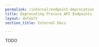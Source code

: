 ```yaml
---
permalink: /internal/endpoint-deprecation
title: Deprecating Procore API Endpoints
layout: default
section_title: Internal Docs

---
```


TODO